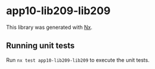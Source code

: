 # app10-lib209-lib209

This library was generated with [Nx](https://nx.dev).

## Running unit tests

Run `nx test app10-lib209-lib209` to execute the unit tests.
